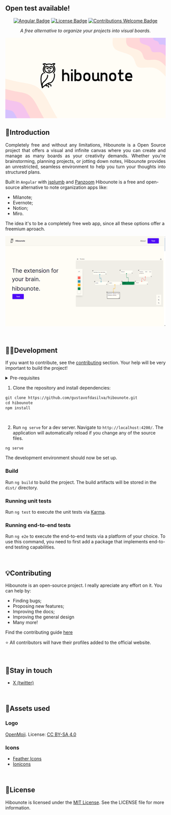 ## Open test available!

<div align="center">


[![Angular Badge](https://img.shields.io/badge/built%20with-angular-red.svg)](https://angular.io) [![License Badge](https://img.shields.io/badge/license-MIT-green)](https://opensource.org/license/mit)
[![Contributions Welcome Badge](https://img.shields.io/badge/contributions_welcome-blue)](#contributing)

</div>

<p align="center"><i>A free alternative to organize your projects into visual boards.</i></p>

<div align="center">
  
  ![Hibounote placeholder banner](./.github/assets/banner.png)
  
</div>

## 🦉Introduction
<p align="justify"> 
Completely free and without any limitations, Hibounote is a Open Source project that offers a visual and infinite canvas where you can create and manage as many boards as your creativity demands. Whether you're brainstorming, planning projects, or jotting down notes, Hibounote provides an unrestricted, seamless environment to help you turn your thoughts into structured plans.  
</p>

Built in `Angular` with [jsplumb](https://jsplumbtoolkit.com/community) and [Panzoom](https://github.com/timmywil/panzoom/tree/main) Hibounote is a free and open-source alternative to note organization apps like:
- Milanote;
- Evernote;
- Notion;
- Miro.

The idea it's to be a completely free web app, since all these options offer a freemium aproach. 

 ![Hibounote placeholder banner](./.github/assets/landing-page-screenshot.png)

<br>

## 👨‍💻Development
If you want to contribute, see the [contributing](./contributing.md) section. Your help will be very important to build the project!
<details><summary>Pre-requisites</summary>
<br>
To be able to start development on Hibounote, make sure you have the following prerequisites installed:
<ul>
<br>
<li><a href="https://nodejs.org/en">Node (v18.20 or higher)</a></li>
<li><a href="https://www.npmjs.com">NPM (v10 or higher)</a></li>
<li><a href="https://angular.dev">Angular (v18)</a></li>
</ul>
</details>

1. Clone the repository and install dependencies:
```
git clone https://github.com/gustavofdasilva/hibounote.git
cd hibounote
npm install
```
<br>

2. Run `ng serve` for a dev server. Navigate to `http://localhost:4200/`. The application will automatically reload if you change any of the source files.
```
ng serve
```
The development environment should now be set up.
<br>

### Build
Run `ng build` to build the project. The build artifacts will be stored in the `dist/` directory.

### Running unit tests
Run `ng test` to execute the unit tests via [Karma](https://karma-runner.github.io/latest/index.html).

### Running end-to-end tests
Run `ng e2e` to execute the end-to-end tests via a platform of your choice. To use this command, you need to first add a package that implements end-to-end testing capabilities.

<br>

## 💡Contributing
Hibounote is an open-source project. I really apreciate any effort on it. You can help by: 
- Finding bugs; 
- Proposing new features;
- Improving the docs; 
- Improving the general design
- Many more!

Find the contributing guide [here](./contributing.md)

:star: All contributors will have their profiles added to the official website.

<br>

## 💬Stay in touch
- [X (twitter)](https://x.com/hibounote)

<br>

## 🎨Assets used

### Logo

[OpenMoji](https://openmoji.org/library/emoji-1F989/#variant=black). License: [CC BY-SA 4.0](https://creativecommons.org/licenses/by-sa/4.0/#)

### Icons

- [Feather Icons](https://feathericons.com)
- [Ionicons](https://ionic.io/ionicons)

<br>

## 📃License
Hibounote is licensed under the [MIT License](https://opensource.org/license/mit). See the LICENSE file for more information.
